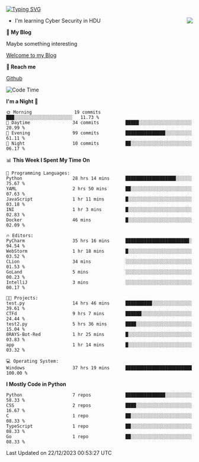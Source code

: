 [![Typing SVG](https://readme-typing-svg.herokuapp.com?font=Fira+Code&pause=1000&random=false&width=450&height=60&lines=Hello+%F0%9F%91%8B%F0%9F%8F%BB;I'm+JBNRZ)](https://git.io/typing-svg)

<a href="#">
  <img align="right" src="https://github-readme-stats.vercel.app/api?username=JBNRZ&show_icons=true&bg_color=15,f2f7fd,E0EAFC" />
</a>

- I'm learning Cyber Security in HDU

 **🌱 My Blog**

Maybe something interesting

[Welcome to my Blog](https://jbnrz.com.cn/)

 **💬 Reach me** 

[Github](https://github.com/JBNRZ)


<!--START_SECTION:waka-->
![Code Time](http://img.shields.io/badge/Code%20Time-221%20hrs%2051%20mins-blue)

**I'm a Night 🦉** 

```text
🌞 Morning                19 commits          ███░░░░░░░░░░░░░░░░░░░░░░   11.73 % 
🌆 Daytime                34 commits          █████░░░░░░░░░░░░░░░░░░░░   20.99 % 
🌃 Evening                99 commits          ███████████████░░░░░░░░░░   61.11 % 
🌙 Night                  10 commits          ██░░░░░░░░░░░░░░░░░░░░░░░   06.17 % 
```


📊 **This Week I Spent My Time On** 

```text
💬 Programming Languages: 
Python                   28 hrs 14 mins      ███████████████████░░░░░░   75.67 % 
YAML                     2 hrs 50 mins       ██░░░░░░░░░░░░░░░░░░░░░░░   07.63 % 
JavaScript               1 hr 11 mins        █░░░░░░░░░░░░░░░░░░░░░░░░   03.18 % 
INI                      1 hr 3 mins         █░░░░░░░░░░░░░░░░░░░░░░░░   02.83 % 
Docker                   46 mins             █░░░░░░░░░░░░░░░░░░░░░░░░   02.09 % 

🔥 Editors: 
PyCharm                  35 hrs 16 mins      ████████████████████████░   94.54 % 
WebStorm                 1 hr 18 mins        █░░░░░░░░░░░░░░░░░░░░░░░░   03.52 % 
CLion                    34 mins             ░░░░░░░░░░░░░░░░░░░░░░░░░   01.53 % 
GoLand                   5 mins              ░░░░░░░░░░░░░░░░░░░░░░░░░   00.23 % 
IntelliJ                 3 mins              ░░░░░░░░░░░░░░░░░░░░░░░░░   00.17 % 

🐱‍💻 Projects: 
test.py                  14 hrs 46 mins      ██████████░░░░░░░░░░░░░░░   39.61 % 
CTFd                     9 hrs 7 mins        ██████░░░░░░░░░░░░░░░░░░░   24.44 % 
test2.py                 5 hrs 36 mins       ████░░░░░░░░░░░░░░░░░░░░░   15.04 % 
0RAYS-Bot-Red            1 hr 25 mins        █░░░░░░░░░░░░░░░░░░░░░░░░   03.83 % 
app                      1 hr 14 mins        █░░░░░░░░░░░░░░░░░░░░░░░░   03.32 % 

💻 Operating System: 
Windows                  37 hrs 19 mins      █████████████████████████   100.00 % 
```

**I Mostly Code in Python** 

```text
Python                   7 repos             ███████████████░░░░░░░░░░   58.33 % 
CSS                      2 repos             ████░░░░░░░░░░░░░░░░░░░░░   16.67 % 
C                        1 repo              ██░░░░░░░░░░░░░░░░░░░░░░░   08.33 % 
TypeScript               1 repo              ██░░░░░░░░░░░░░░░░░░░░░░░   08.33 % 
Go                       1 repo              ██░░░░░░░░░░░░░░░░░░░░░░░   08.33 % 
```




 Last Updated on 22/12/2023 00:53:27 UTC
<!--END_SECTION:waka-->
